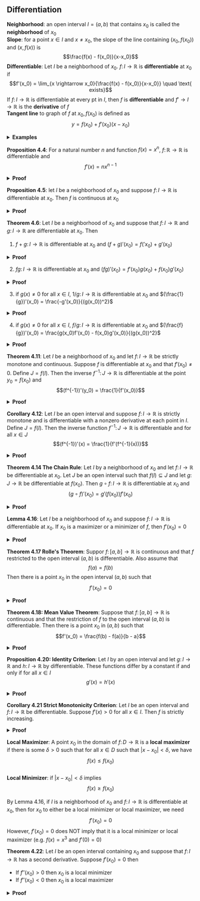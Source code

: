 <script type="text/x-mathjax-config">
  MathJax.Hub.Config({tex2jax: {inlineMath: [['$','$'], ['\\(','\\)']]}});
</script>
<script type="text/javascript"
  src="http://cdnjs.cloudflare.com/ajax/libs/mathjax/2.7.1/MathJax.js?config=TeX-AMS-MML_HTMLorMML">
</script>
## Differentiation
**Neighborhood**: an open interval $I=(a,b)$ that contains $x_0$ is called the **neighborhood** of $x_0$    
**Slope**: for a point $x \in I$ and $x \neq x_0$, the slope of the line containing $(x_0, f(x_0))$ and $(x, f(x))$ is
$$\frac{f(x) - f(x_0)}{x-x_0}$$
**Differentiable**: Let $I$ be a neighborhood of $x_0$. $f \colon I \rightarrow \mathbb{R}$ is **differentiable** at $x_0$ if
$$f'(x_0) = \lim_{x \rightarrow x_0}{\frac{f(x) - f(x_0)}{x-x_0}} \quad \text{    exists}$$
If $f \colon I \rightarrow \mathbb{R}$ is differentiable at every pt in $I$, then $f$ is **differentiable** and $f' \rightarrow I \rightarrow \mathbb{R}$ is the **derivative** of $f$    
**Tangent line** to graph of $f$ at $x_0, f(x_0)$ is defined as
$$ y = f(x_0) + f'(x_0)(x - x_0)$$

<details><summary><b>Examples</b></summary>
<p>

$f(x) = x^2$ and $f'(x) = 2x$   
$$\lim_{x \rightarrow x_0}{\frac{f(x) - f(x_0)}{x - x_0}} = \lim{\frac{x^2 - x_0^2}{x - x_0}} = \lim[x + x_0] = 2x_0$$
$f(x) = |x|$
$$\lim_{x \rightarrow 0^+}{\frac{f(x) - f(0)}{x - 0} = 1} \neq \lim_{x \rightarrow 0^-}{\frac{f(x) - f(0)}{x - 0} = -1}$$
Since the limit does not exist at $0$, $f$ is not differentiable at $x = 0$
</p>
</details>

**Proposition 4.4**: For a natural number $n$ and function $f(x) = x^n$, $f \colon \mathbb{R} \rightarrow \mathbb{R}$ is differentiable and
$$f'(x) = nx^{n-1}$$
<details><summary><b>Proof</b></summary>
<p>

Using the difference of powers formula, for $x \neq x_0$
$$\frac{f(x) - f(x_0)}{x - x_0} = \frac{(x-x_0)(x^{n-1} + x^{n-2}x_0 + \ldots + x_0^{n-1})}{x-x_0} = x^{n-1} + x^{n-2}x_0 + \ldots + x_0^{n-1}$$
Observe that the righthand side has $n$ terms that each have a limit of $x_0^{n-1}$. Thus by sum property of limits
$$\lim_{x \rightarrow x_0}{\frac{f(x) - f(x_0)}{x-x_0}} = nx_0^{n-1}$$
</p>
</details>

**Proposition 4.5**: let $I$ be a neighborhood of $x_0$ and suppose $f \colon I \rightarrow \mathbb{R}$ is differentiable at $x_0$. Then $f$ is continuous at $x_0$
<details><summary><b>Proof</b></summary>
<p>

We know that 
$$\lim_{x \rightarrow x_0}{\frac{f(x) - f(x_0)}{x -x_0}} = f'(x_0) \quad \text{ and } \quad \lim_{x \rightarrow x_0}[x - x_0] = 0$$
Thus
$$\lim_{x \rightarrow x_0}[f(x) - f(x_0)] = \lim[\frac{f(x) - f(x_0)}{x-x_0} \cdot (x - x_0)] = f'(x_0) \cdot 0 = 0 \text{ using the product property of limits}$$
Thus $\lim_{x \rightarrow x_0} = f(x_0) \implies f$ is continuous at $x_0$

</p>
</details>

**Theorem 4.6**: Let $I$ be a neighborhood of $x_0$ and suppose that $f \colon I \rightarrow \mathbb{R}$ and $g \colon I \rightarrow \mathbb{R}$ are differentiable at $x_0$. Then
1. $f + g \colon I \rightarrow \mathbb{R}$ is differentiable at $x_0$ and $(f+g)'(x_0) = f('x_0) + g'(x_0)$
<details><summary><b>Proof</b></summary>
<p>

$$\lim_{x \rightarrow x_0}\frac{(f+g)(x) - (f+g)(x_0)}{x - x_0} = \lim{\frac{f(x) - f(x_0)}{x-x_0} + \frac{g(x) - g(x_0)}{x - x_0}} = f'(x_0) + g'(x_0)$$
Using the sum property of limits and definition of derivatives

</p>
</details>

2. $fg \colon I \rightarrow \mathbb{R}$ is differentiable at $x_0$ and $(fg)'(x_0) = f'(x_0)g(x_0) + f(x_0)g'(x_0)$
<details><summary><b>Proof</b></summary>
<p>

$$\lim_{x \rightarrow x_0}\frac{(fg)(x) - (fg)(x_0)}{x - x_0} = \frac{f(x)g(x) - f(x_0)g(x_0)}{x - x_0} = \frac{f(x)g(x) - f(x)g(x_0) + f(x)g(x_0) - f(x_0)g(x_0)}{x - x_0}$$
$$ = \lim_{x \rightarrow x_0}f(x)[\frac{g(x) - g(x_0)}{x - x_0}] + g(x_0)[\frac{f(x) - f(x_0)}{x - x_0}] = f(x)g'(x_0) + f'(x)g(x_0)$$
If $f'(x)$ exists $\implies f$ is continuous at $x$, the above expression exists using the using sum and product properties of limits and the definition of derivatives.

</p>
</details>

3. if $g(x) \neq 0$ for all $x \in I$, $1/g \colon I \rightarrow \mathbb{R}$ is differentiable at $x_0$ and $(\frac{1}{g})'(x_0) = \frac{-g'(x_0)}{(g(x_0))^2}$
<details><summary><b>Proof</b></summary>
<p>

$$ \lim_{x \rightarrow x_0}\frac{(1/g)(x) - (1/g)(x_0)}{x - x_0} = \lim\frac{(1)(g(x)) - (1)(g(x_0))}{x - x_0} = \lim\frac{-1}{g(x)g(x_0)}[\frac{g(x) - g(x_0)}{x - x_0}] = \frac{-g'(x_0)}{(g(x_0))^2}$$

</p>
</details>

4. if $g(x) \neq 0$ for all $x \in I$, $f/g \colon I \rightarrow \mathbb{R}$ is differentiable at $x_0$ and $(\frac{f}{g})'(x_0) = \frac{g(x_0)f'(x_0) - f(x_0)g'(x_0)}{(g(x_0))^2}$
<details><summary><b>Proof</b></summary>
<p>

$$\frac{f(x)}{g(x)} = \frac{1}{g(x)} \cdot f(x)$$
So use the quotient and product properties above to prove differentiability

</p>
</details>

**Theorem 4.11**: Let $I$ be a neighborhood of $x_0$ and let $f \colon I \rightarrow \mathbb{R}$ be strictly monotone and continuous. Suppose $f$ is differentiable at $x_0$ and that $f'(x_0) \neq 0$. Define $J = f(I)$. Then the inverse $f^{-1} \colon J \rightarrow \mathbb{R}$ is differentiable at the point $y_0 = f(x_0)$ and
$$(f^{-1})'(y_0) = \frac{1}{f'(x_0)}$$
<details><summary><b>Proof</b></summary>
<p>

By the IVT, we know that $J$ is a neighborhood of $y_0 = f(x_0)$ so for a point $y \in J, y \neq y_0$ we can define $x = f^{-1}(y)$ such that
$$\frac{f^{-1}(y) - f^{-1}(y_0)}{y - y_0} = 1/\frac{f(x) - f(x_0)}{x - x_0}$$
Since $f^{-1}$ is continuous, we have
$$\lim_{y \rightarrow y_0}{f^{-1}(y)} = f^{-1}(y_0) = x_0$$
Thus by quotient property of limits and the definition of differentiability, we have
$$\lim_{y \rightarrow y_0} \frac{f^{-1}(y) - f^{-1}(y_0)}{y - y_0} = \lim 1/\frac{f(x) - f(x_0)}{x - x_0} = \frac{1}{f'(x_0)}$$

</p>
</details>

**Corollary 4.12**: Let $I$ be an open interval and suppose $f \colon I \rightarrow \mathbb{R}$ is strictly monotone and is differentiable with a nonzero derivative at each point in $I$. Define $J = f(I)$. Then the inverse function $f^{-1} \colon J \rightarrow \mathbb{R}$ is differentiable and for all $x \in J$
$$(f^{-1})'(x) = \frac{1}{f'(f^{-1}(x))}$$      
<details><summary><b>Proof</b></summary>
<p>

Since differentiability $\implies$ continuity, $f \colon I \rightarrow \mathbb{R}$ is continuous and by applying Theorem 4.11  at $x \in J$, where $x = f(f^{-1}(x))$ and $f^{-1}(x)$ plays the role of $x_0$.    

</p>
</details>

**Theorem 4.14 The Chain Rule**: Let $I$ by a neighborhood of $x_0$ and let $f \colon I \rightarrow \mathbb{R}$ be differentiable at $x_0$. Let $J$ be an open interval such that $f(I) \subseteq J$ and let $g \colon J \rightarrow \mathbb{R}$ be differentiable at $f(x_0)$. Then $g \circ f \colon I \rightarrow \mathbb{R}$ is differentiable at $x_0$ and
$$(g \circ f)'(x_0) = g'(f(x_0))f'(x_0)$$   

<details><summary><b>Proof</b></summary>
<p>

Let $y_0 = f(x_0)$ and $y = f(x)$. Then we have
$$\frac{f(x) - f(x_0)}{y - y_0} = 1$$
Using this we have
$$\frac{g \circ f)(x) - (g \circ f)(x_0)}{x - x_0} = \frac{g(y) - g(y_0)}{x - x_0} = \frac{g(y) - g(y_0)}{y - y_0} * \frac{f(x) - f(x_0)}{x - x_0}$$
Provided that $y - y_0 = f(x) - f(x_0) \neq 0$. If there is no open interval containing $x_0$ such that $f(x) - f(x_0)$ we can define an auxiliary function $h \colon J \rightarrow \mathbb{R}$ such that
$$h(y) = \begin{cases}{} [g(y) - g(y_0)]/[y-y_0] & y \in J, y \neq y_0\\ g'(y_0) & y=y_0\end{cases}$$
This gives us
$$\lim_{x \rightarrow x_0} \frac{(g \circ f)(x) - (g \circ f)(x_0)}{x - x_0} = \lim h(f(x))[\frac{f(x) - f(x_0)}{x - x_0}]$$ 
$$= h(f(x_0))f'(x_0) = g'(f(x_0))f'(x_0)$$

</p>
</details>

 **Lemma 4.16**: Let $I$ be a neighborhood of $x_0$ and suppose $f \colon I \rightarrow \mathbb{R}$ is differentiable at $x_0$. If $x_0$ is a maximizer or a minimizer of $f$, then $f'(x_0) = 0$

<details><summary><b>Proof</b></summary>
<p>

Suppose $x_0$ is a maximizer. Then for $x < x_0, x \in I$
$$f'(x_0) = \lim_{x \rightarrow x_0^-}\frac{f(x) - f(x_0)}{x - x_0} \geq 0$$
For $x > x_0, x \in I$, we have
$$f'(x_0) = \lim_{x \rightarrow x_0^+}\frac{f(x) - f(x_0)}{x - x_0} \leq 0$$
Thus $f'(x_0) = 0$

</p>
</details>

**Theorem 4.17 Rolle's Theorem**: Suppor $f \colon [a,b] \rightarrow \mathbb{R}$ is continuous and that $f$ restricted to the open interval $(a,b)$ is differentiable. Also assume that
$$f(a) = f(b)$$
Then there is a point $x_0$ in the open interval $(a, b)$ such that
$$f'(x_0) = 0$$

<details><summary><b>Proof</b></summary>
<p>

By the Extreme Value Theorem, $f$ attains both a maximum and a minimum value on $[a,b]$.    
Case 1: $f(a) = f(b)$ is the maximum or minimum so $f$ is a constant function and $f'(x) = 0$   
Case 2: $f$ has some other maximum or minimum point where the derivative is 0, based on Lemma 4.16.

</p>
</details>

**Theorem 4.18: Mean Value Theorem**: Suppose that $f \colon [a, b] \rightarrow \mathbb{R}$ is continuous and that the restriction of $f$ to the open interval $(a,b)$ is differentiable. Then there is a point $x_0$ in $(a,b)$ such that
$$f'(x_0) = \frac{f(b) - f(a)}{b - a}$$
<details><summary><b>Proof</b></summary>
<p>

Let $h \colon [a,b] \rightarrow \mathbb{R}$ be defined by $h(x) = f(x) - mx$ for $x \in [a,b]$. To apply Rolle's Theorem, we need $h(a) = h(b)$, which happens when
$$m = \frac{f(b) - f(a)}{b - a}$$
Thus by this choice of $m$ and Rolle's Theorem, then there is a point $x_0$ in $(a,b)$ such that $h'(x_0) = 0$. Since $h'(x_0)  = f'(x_0) - m$, we have
$$f'(x_0) = m = \frac{f(b) - f(a)}{b - a}$$
as desired.

</p>
</details>

**Proposition 4.20: Identity Criterion**: Let $I$ by an open interval and let $g \colon I \rightarrow \mathbb{R}$ and $h \colon I \rightarrow \mathbb{R}$ by differentiable. These functions differ by a constant if and only if for all $x \in I$
$$g'(x) = h'(x)$$
<details><summary><b>Proof</b></summary>
<p>

Define $f = g - h \colon I \rightarrow \mathbb{R}$. We then have
$$f'(x) = g'(x) - h'(x)$$
Observe that $f$ is constant if and only if $g$ and $h$ differ by a constant. The derivative of any constant is 0. Thus $g'(x) = h'(x)$

</p>
</details>

**Corollary 4.21 Strict Monotonicity Criterion**: Let $I$ be an open interval and $f \colon I \rightarrow \mathbb{R}$ be differentiable. Suppose $f'(x) > 0$ for all $x \in I$. Then $f$ is strictly increasing.
<details><summary><b>Proof</b></summary>
<p>

Let $u, v \in I$ and $u < v$. Using the Mean Value Theorem, we can restrict $f$ to closed bounded interval $[u,v]$ and choose a point $x_0 \in (a,b)$ such that
$$f'(x_0) = \frac{f(v) - f(u)}{v - u}$$
Since $f'(x_0) > 0$ and $v - u > 0$, we have $f(u) < f(v)$. Thus $f$ is strictly increasing.    
Similar proof can be done to prove that $f'(x) < 0$ for all $x \in I \implies$ $f$ is strictly decreasing.

</p>
</details>

**Local Maximizer**: A point $x_0$ in the domain of $f \colon D \rightarrow \mathbb{R}$ is a **local maximizer** if there is some $\delta > 0$ such that for all $x \in D$ such that $|x - x_0| < \delta$, we have
$$f(x) \leq f(x_0)$$    
**Local Minimizer**: if $|x - x_0| < \delta$ implies
$$f(x) \geq f(x_0)$$

By Lemma 4.16, if $I$ is a neighborhood of $x_0$ and $f \colon I \rightarrow \mathbb{R}$ is differentiable at $x_0$, then for $x_0$ to either be a local minimizer or local maximizer, we need
$$f'(x_0) = 0$$
However, $f'(x_0) = 0$ does NOT imply that it is a local minimizer or local maximizer (e.g. $f(x) = x^3$ and $f'(0) = 0$)

**Theorem 4.22**: Let $I$ be an open interval containing $x_0$ and suppose that $f \colon I \rightarrow \mathbb{R}$ has a second derivative. Suppose $f'(x_0) = 0$ then
* If $f''(x_0) > 0$ then $x_0$ is a local minimizer
* If $f''(x_0) < 0$ then $x_0$ is a local maximizer

<details><summary><b>Proof</b></summary>
<p>

Suppose $f''(x_0) > 0$. This implies
$$f''(x_0) = \lim_{x \rightarrow x_0}\frac{f'(x) - f'(x_0)}{x - x_0} > 0$$
There is an open interval such that for $\delta > 0$, $(x_0 - \delta, x_0 + \delta)$ that is contained in $I$, we have
* $f'(x) > 0$ if $x_0 < x < x_0 + \delta$
* $f'(x) < 0$ if $x_0 - \delta < x < x_0$

Using the Mean Value Theorem, we have if $0 < |x - x_0| < \delta$
$$f(x) > f(x_0)$$
Similar proof for $''(x_0) < 0$

</p>
</details>
